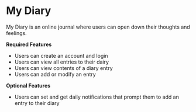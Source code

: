 
# My Diary
My Diary  is an online journal where users can open down their thoughts and feelings.

**Required Features**
* Users can create an account and login
* Users can view all entries to their dairy 
* Users can view contents of a diary entry
* Users can add or modify an entry

**Optional Features**
- Users can set and get daily notifications that prompt them to add an entry to their diary 
